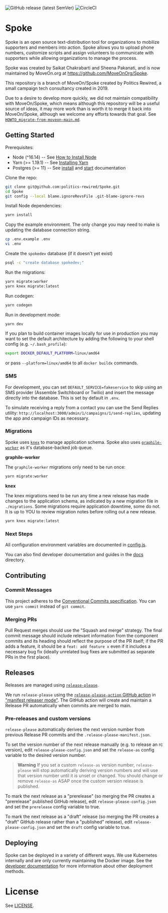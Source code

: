 ![GitHub release (latest SemVer)](https://img.shields.io/github/v/release/politics-rewired/Spoke) ![CircleCI](https://img.shields.io/circleci/build/github/politics-rewired/Spoke)

# Spoke

Spoke is an open source text-distribution tool for organizations to mobilize supporters and members into action. Spoke allows you to upload phone numbers, customize scripts and assign volunteers to communicate with supporters while allowing organizations to manage the process.

Spoke was created by Saikat Chakrabarti and Sheena Pakanati, and is now maintained by MoveOn.org at https://github.com/MoveOnOrg/Spoke.

This repository is a branch of MoveOn/Spoke created by Politics Rewired, a small campaign tech consultancy created in 2019.

Due to a desire to develop more quickly, we did not maintain compatibility with MoveOn/Spoke, which means although this repository will be
a useful source of ideas, it may more work than is worth it to merge it back into MoveOn/Spoke, although we welcome any efforts towards
that goal. See [`HOWTO_migrate-from-moveon-main.md`](./docs/HOWTO_migrate-from-moveon-main.md).

## Getting Started

Prerequisites:

- Node (^16.14) -- See [How to Install Node](https://nodejs.dev/learn/how-to-install-nodejs)
- Yarn (>= 1.19.1) -- See [Installing Yarn](https://classic.yarnpkg.com/en/docs/install)
- Postgres (>= 11) -- See [install](https://postgresql.org/download) and [start](https://www.postgresql.org/docs/current/server-start.html) documentation

Clone the repo:

```sh
git clone git@github.com:politics-rewired/Spoke.git
cd Spoke
git config --local blame.ignoreRevsFile .git-blame-ignore-revs
```

Install Node dependencies:

```sh
yarn install
```

Copy the example environment. The only change you may need to make is updating the database connection string.

```sh
cp .env.example .env
vi .env
```

Create the `spokedev` database (if it doesn't yet exist)

```sh
psql -c "create database spokedev;"
```

Run the migrations:

```sh
yarn migrate:worker
yarn knex migrate:latest
```

Run codegen:

```sh
yarn codegen
```

Run in development mode:

```sh
yarn dev
```

If you plan to build container images locally for use in production you may want to set the default architecture by adding the following to your shell config (e.g. `~/.bash_profile`):

```sh
export DOCKER_DEFAULT_PLATFORM=linux/amd64
```

or pass `--platform=linux/amd64` to all `docker buildx` commands.

### SMS

For development, you can set `DEFAULT_SERVICE=fakeservice` to skip using an SMS provider (Assemble Switchboard or Twilio) and insert the message directly into the database. This is set by default in `.env`.

To simulate receiving a reply from a contact you can use the Send Replies utility: `http://localhost:3000/admin/1/campaigns/1/send-replies`, updating the app and campaign IDs as necessary.

### Migrations

Spoke uses [`knex`](https://knexjs.org/) to manage application schema. Spoke also uses [`graphile-worker`](https://github.com/graphile/worker) as it's database-backed job queue.

**graphile-worker**

The `graphile-worker` migrations only need to be run once:

```sh
yarn migrate:worker
```

**knex**

The knex migrations need to be run any time a new release has made changes to the application schema, as indicated by a new migration file in `./migrations`. Some migrations require application downtime, some do not. It is up to YOU to review migration notes before rolling out a new release.

```sh
yarn knex migrate:latest
```

### Next Steps

All configuration environment variables are documented in [config.js](./src/config.js).

You can also find developer documentation and guides in the [docs](./docs) directory.

## Contributing

### Commit Messages

This project adheres to the [Conventional Commits specification](https://www.conventionalcommits.org/en/v1.0.0/). You can use `yarn commit` instead of `git commit`.

### Merging PRs

Pull Request merges should use the "Squash and merge" strategy. The final commit message should include relevant information from the component commits and its heading should reflect the purpose of the PR itself; if the PR adds a feature, it should be a `feat: add feature x` even if it includes a necessary bug fix (ideally unrelated bug fixes are submitted as separate PRs in the first place).

## Releases

Releases are managed using [`release-please`](https://github.com/googleapis/release-please/).

We run `release-please` using the [`release-please-action` GitHub
action](https://github.com/google-github-actions/release-please-action) in ["manifest releaser
mode"](https://github.com/googleapis/release-please/blob/main/docs/manifest-releaser.md). The GitHub action will create
and maintain a Release PR automatically when commits are merged to main.

### Pre-releases and custom versions

`release-please` automatically derives the next version number from previous Release PR commits
and the `.release-please-manifest.json`.

To set the version number of the next release manually (e.g. to release an rc version), edit
`release-please-config.json` and set the `release-as` config variable to the desired version number.

> **Warning** If you set a custom `release-as` version number, `release-please` will stop automatically deriving version
> numbers and will use that version number until it is unset or changed. You should change or remove `release-as` ASAP
> once the custom version release is published.

To mark the next release as a "prerelease" (so merging the PR creates a
"prerelease" published GitHub release), edit `release-please-config.json` and
set the `prerelease` config variable to true.

To mark the next release as a "draft" release (so merging the PR creates a "draft" GitHub release rather than a
"published" release), edit `release-please-config.json` and set the `draft` config variable to true.

## Deploying

Spoke can be deployed in a variety of different ways. We use Kubernetes internally and are only currently maintaining the Docker image. See the [developer documentation](./docs) for more information about other deployment methods.

# License

See [LICENSE](./LICENSE).
